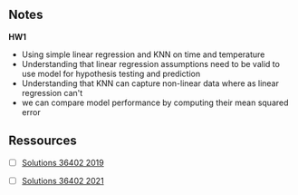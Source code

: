 ## Notes

**HW1**

- Using simple linear regression and KNN on time and temperature
- Understanding that linear regression assumptions need to be valid 
to use model for hypothesis testing and prediction
- Understanding that KNN can capture non-linear data where as linear regression 
can't
- we can compare model performance by computing their mean squared error



## Ressources

- [ ] [Solutions 36402 2019](https://github.com/eujing/36402-Advanced-Data-Analysis)
- [ ] [Solutions 36402 2021](https://github.com/Jackyrobot/36402-Advanced-Data-Analysis)

